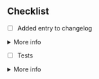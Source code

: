 ## Checklist

- [ ] Added entry to changelog
<details>
<summary>More info</summary>
Add a concise line to the 'Next release' section of the changelog (docs/README.md) so people other than developers can understand what has changed where. E.g. 'Added an error message to the project name field of the project edit form (Admin > Projects > Edit)'.
</details>

- [ ] Tests
<details>
<summary>More info</summary>

### Unit tests (front-end only)

Did you add relevant unit tests?

### E2E tests

Sometimes it can be more efficient to update E2E tests after CI has run them. If you know which ones to update, go ahead! E2E template cl2-back: 
```bash
docker compose run --rm web bin/rails cl2_back:create_tenant[localhost,e2etests_template]

</details>

- [ ] Prepared branch for code review
<details>
<summary>More info</summary>
Reviewed code to reduce unnecessary back and forth (removal of console.log, comments, ...)? Added comments to clarify code, emphasize what to pay attention to, etc.?
</details>

## Links

- [Jira ticket](**put URL here**)
- [citizenlab-ee PR](**put URL here** or remove)
- [Specs](**put URL here** or remove)
- [Epic Deployment](**put URL here** or remove)

## What changes are in this PR?

Add a concise summary here of what happened, so the reviewer has some background.

## How urgent is a code review?

Let the reviewer(s) know how urgent the code review is, so they can prioritize their work accordingly. Be specific (e.g. by Wednesday, end of the day/this week/... is better than 'urgent' or 'very urgent'). Optionally provide a word of explanation on your deadline.
